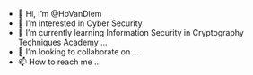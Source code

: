 - 👋 Hi, I’m @HoVanDiem
- 👀 I’m interested in Cyber Security
- 🌱 I’m currently learning Information Security in Cryptography Techniques Academy ...
- 💞️ I’m looking to collaborate on ...
- 📫 How to reach me ...

<!---
HoVanDiem/HoVanDiem is a ✨ special ✨ repository because its `README.md` (this file) appears on your GitHub profile.
You can click the Preview link to take a look at your changes.
--->
